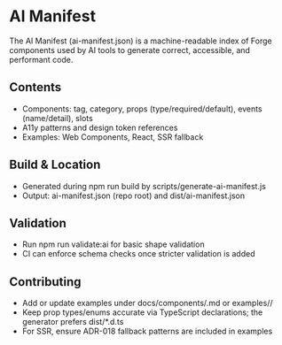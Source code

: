 # AI Manifest

The AI Manifest (ai-manifest.json) is a machine-readable index of Forge components used by AI tools to generate correct, accessible, and performant code.

## Contents
- Components: tag, category, props (type/required/default), events (name/detail), slots
- A11y patterns and design token references
- Examples: Web Components, React, SSR fallback

## Build & Location
- Generated during npm run build by scripts/generate-ai-manifest.js
- Output: ai-manifest.json (repo root) and dist/ai-manifest.json

## Validation
- Run npm run validate:ai for basic shape validation
- CI can enforce schema checks once stricter validation is added

## Contributing
- Add or update examples under docs/components/<component>.md or examples/<tag>/
- Keep prop types/enums accurate via TypeScript declarations; the generator prefers dist/*.d.ts
- For SSR, ensure ADR-018 fallback patterns are included in examples
